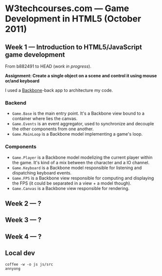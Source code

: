 # W3techcourses.com — Game Development in HTML5 (October 2011)

## Week 1 — Introduction to HTML5/JavaScript game development

From b882491 to HEAD (*work in progress*).

**Assignment: Create a single object on a scene and control it using mouse or/and keyboard**

I used a [Backbone](http://documentcloud.github.com/backbone/)-back app to architecture my code.

### Backend

* `Game.Base` is the main entry point. It's a Backbone view bound to a container where lies the canvas.
* `Game.Events` is an event aggregator, used to synchronize and decouple the other components from one another.
* `Game.MainLoop` is a Backbone model implementing a game's loop.

### Components

* `Game.Player` is a Backbone model modelizing the current player within the game. It's kind of a mix between the character and a IO channel.
* `Game.Keyboard` is a Backbone model responsible for listening and dispatching keyboard events.
* `Game.FPS` is a Backbone view responsible for computing and displaying the FPS (it could be separated in a view + a model though).
* `Game.Canvas` is a Backbone view responsible for rendering.

## Week 2 — ?

## Week 3 — ?

## Week 4 — ?

## Local dev

    coffee -w -o js js/src
    annyong

